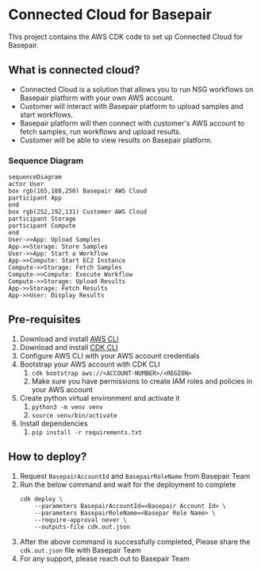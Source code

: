 
# Connected Cloud for Basepair

This project contains the AWS CDK code to set up Connected Cloud for Basepair.

## What is connected cloud?

* Connected Cloud is a solution that allows you to run NSG workflows on Basepair platform with your own AWS account.
* Customer will interact with Basepair platform to upload samples and start workflows. 
* Basepair platform will then connect with customer's AWS account to fetch samples, run workflows and upload results.
* Customer will be able to view results on Basepair platform.

### Sequence Diagram

```mermaid
sequenceDiagram
actor User
box rgb(165,188,250) Basepair AWS Cloud
participant App
end
box rgb(252,192,131) Customer AWS Cloud
participant Storage
participant Compute
end
User->>App: Upload Samples
App->>Storage: Store Samples
User->>App: Start a Workflow
App->>Compute: Start EC2 Instance
Compute->>Storage: Fetch Samples
Compute->>Compute: Execute Workflow
Compute->>Storage: Upload Results
App->>Storage: Fetch Results
App->>User: Display Results
```

## Pre-requisites
1. Download and install [AWS CLI](https://docs.aws.amazon.com/cli/latest/userguide/install-cliv2.html)
2. Download and install [CDK CLI](https://docs.aws.amazon.com/cdk/latest/guide/getting_started.html#getting_started_install)
3. Configure AWS CLI with your AWS account credentials
4. Bootstrap your AWS account with CDK CLI 
   1. `cdk bootstrap aws://<ACCOUNT-NUMBER>/<REGION>`
   2. Make sure you have permissions to create IAM roles and policies in your AWS account 
5. Create python virtual environment and activate it
   1. `python3 -m venv venv`
   2. `source venv/bin/activate`
6. Install dependencies
   1. `pip install -r requirements.txt`

## How to deploy?

1. Request `BasepairAccountId` and `BasepairRoleName` from Basepair Team
2. Run the below command and wait for the deployment to complete
   ```
   cdk deploy \
       --parameters BasepairAccountId=<Basepair Account Id> \
       --parameters BasepairRoleName=<Basepar Role Name> \
       --require-approval never \ 
       --outputs-file cdk.out.json
   ```
3. After the above command is successfully completed, Please share the `cdk.out.json` file with Basepair Team
4. For any support, please reach out to Basepair Team



